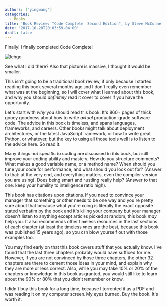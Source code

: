 ```yaml
---
authors: ["yingwang"]
categories:
  - Books
title: 'Book Review: "Code Complete, Second Edition", by Steve McConnell'
date: "2017-10-28T20:03:59-04:00"
draft: false
---
```


Finally! I finally completed Code Complete!

![lehgo](/img/posts/2017/10/28/code_complete_second_edition_1.png)

See what I did there? Also that picture is massive, I thought it would be smaller.

This isn't going to be a traditional book review, if only because I started reading this book several months ago and I don't really even remember what was at the beginning, so I will cover what I learned about this book, and why you should _definitely_ read it cover to cover if you have the opportunity.

Let's start with _why_ you should read this book. It's 860+ pages of thick gooey goodness about how to write _actual_ production-grade software code. The advice in this book is timeless, and spans languages, frameworks, and careers. Other books might talk about deployment architectures, or the latest JavaScript framework, or how to write great Python, or whatever, but the key to using all those tools well is to listen to the advice here. So read it.

Many things not specific to coding are discussed in this book, but still improve your coding ability and mastery. How do you structure comments? What makes a good variable name, or a method name? When should you tune your code for performance, and what should you look out for? (Answer to that: at the very end, and everything matters, even the compiler version you are using). Does being smart and hustling really help? (Answer to that one: keep your humility to intelligence ratio high).

This book has citations upon citations. If you need to convince your manager that something or other needs to be one way and you're pretty sure about that because what you're doing is literally the exact opposite stated verbatim by the book and it's killing your company but your manager doesn't listen to anything except articles picked at random, this book _may_ help you. It also recommends other timeless resources in the last sections of each chapter (at least the timeless ones are the best, because this book was published 15 years ago), so you can blow yourself out with those examples too.

You may find early on that this book covers stuff that you actually know. I've found that the last three chapters probably would have sufficed for me. However, if you are not convinced by those three chapters, the other 32 chapters are there to cement those ideas in your mind, and explain why they are more or less correct. Also, while you may take 10% or 20% of the chapters or knowledge in this book as granted, you would still like to learn about the 90% or 80% that you didn't remember or know.

I didn't buy this book for a long time, because I torrented it as a PDF and was reading it on my computer screen. My eyes burned. Buy the book. It's worth it.
